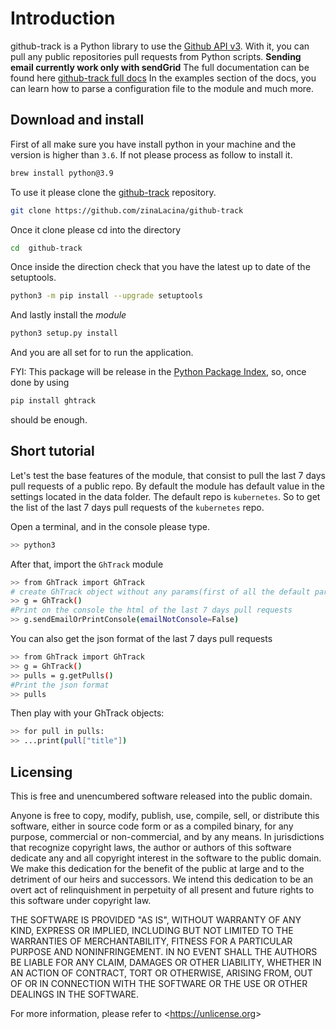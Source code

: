 Introduction
============

github-track is a Python library to use the [Github API v3](http://developer.github.com/v3). With it, you can pull any public repositories pull requests from Python scripts. **Sending email currently work only with sendGrid**
The full documentation can be found here [github-track full docs](https://zinalacina.github.io/github-track/index.html)
In the examples section of the docs, you can learn how to parse a configuration file to the module and much more.

Download and install
--------------------

First of all make sure you have install python in your machine and the version is higher than `3.6`. If not please process as follow to install it. 
```bash 
brew install python@3.9
```

To use it please clone the [github-track](https://github.com/zinaLacina/github-track) repository.
```bash
git clone https://github.com/zinaLacina/github-track
```
Once it clone please cd into the directory 
```bash
cd  github-track
```
Once inside the direction check that you have the latest up to date of the setuptools. 
 ```bash
 python3 -m pip install --upgrade setuptools
 ```
 And lastly install the *module* 
 ```bash
 python3 setup.py install
 ``` 
 And you are all set for to run the application.

FYI: This package will be release in the [Python Package Index](https://github.com/zinaLacina/github-track), so, once done by using 
```bash 
pip install ghtrack
``` 
should be enough.

Short tutorial
--------------

Let's test the base features of the module, that consist to pull the last 7 days pull requests of a public repo. By default the module has default value in the settings located in the data folder. The default repo is `kubernetes`. So to get the list of the last 7 days pull requests of the `kubernetes` repo.

Open a terminal, and in the console please type.
```bash
>> python3
``` 
After that, import the `GhTrack` module 
```bash
>> from GhTrack import GhTrack
# create GhTrack object without any params(first of all the default params)
>> g = GhTrack() 
#Print on the console the html of the last 7 days pull requests 
>> g.sendEmailOrPrintConsole(emailNotConsole=False)
```

You can also get the json format of the last 7 days pull requests 
```bash
>> from GhTrack import GhTrack 
>> g = GhTrack() 
>> pulls = g.getPulls()
#Print the json format 
>> pulls
```
Then play with your GhTrack objects:
```bash
>> for pull in pulls:
>> ...print(pull["title"])
```

Licensing
---------

This is free and unencumbered software released into the public domain.

Anyone is free to copy, modify, publish, use, compile, sell, or distribute this software, either in source code form or as a compiled binary, for any purpose, commercial or non-commercial, and by any means. In jurisdictions that recognize copyright laws, the author or authors of this software dedicate any and all copyright interest in the software to the public domain. We make this dedication for the benefit of the public at large and to the detriment of our heirs and successors. We intend this dedication to be an overt act of relinquishment in perpetuity of all present and future rights to this software under copyright law.

THE SOFTWARE IS PROVIDED "AS IS", WITHOUT WARRANTY OF ANY KIND, EXPRESS OR IMPLIED, INCLUDING BUT NOT LIMITED TO THE WARRANTIES OF MERCHANTABILITY, FITNESS FOR A PARTICULAR PURPOSE AND NONINFRINGEMENT. IN NO EVENT SHALL THE AUTHORS BE LIABLE FOR ANY CLAIM, DAMAGES OR OTHER LIABILITY, WHETHER IN AN ACTION OF CONTRACT, TORT OR OTHERWISE, ARISING FROM, OUT OF OR IN CONNECTION WITH THE SOFTWARE OR THE USE OR OTHER DEALINGS IN THE SOFTWARE.

For more information, please refer to \<<https://unlicense.org>\>
